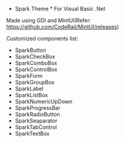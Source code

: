 * Spark Theme * For Visual Basic .Net

Made using GDI and MintUI(Refer: https://github.com/CodeRail/MintUI/releases)

Customized components list:

- SparkButton
- SparkCheckBox
- SparkComboBox
- SparkControlBox
- SparkForm
- SparkGroupBox
- SparkLabel
- SparkListBox
- SparkNumericUpDown
- SparkProgressBar
- SparkRadioButton
- SparkSeaparator
- SparkTabControl
- SparkTextBox
